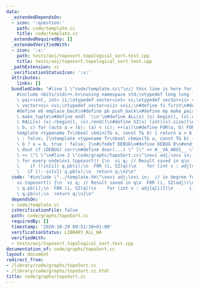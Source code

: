 ```yaml
---
data:
  _extendedDependsOn:
  - icon: ':question:'
    path: code/template.cc
    title: code/template.cc
  _extendedRequiredBy: []
  _extendedVerifiedWith:
  - icon: ':x:'
    path: tests/aoj/toposort.topological_sort.test.cpp
    title: tests/aoj/toposort.topological_sort.test.cpp
  _pathExtension: cc
  _verificationStatusIcon: ':x:'
  attributes:
    links: []
  bundledCode: "#line 1 \"code/template.cc\"\n// this line is here for a reason\n\
    #include <bits/stdc++.h>\nusing namespace std;\ntypedef long long ll;\ntypedef\
    \ pair<int, int> ii;\ntypedef vector<int> vi;\ntypedef vector<ii> vii;\ntypedef\
    \ vector<vi> vvi;\ntypedef vector<vii> vvii;\n#define fi first\n#define se second\n\
    #define eb emplace_back\n#define pb push_back\n#define mp make_pair\n#define mt\
    \ make_tuple\n#define endl '\\n'\n#define ALL(x) (x).begin(), (x).end()\n#define\
    \ RALL(x) (x).rbegin(), (x).rend()\n#define SZ(x) (int)(x).size()\n#define FOR(a,\
    \ b, c) for (auto a = (b); (a) < (c); ++(a))\n#define F0R(a, b) FOR (a, 0, (b))\n\
    template <typename T>\nbool ckmin(T& a, const T& b) { return a > b ? a = b, true\
    \ : false; }\ntemplate <typename T>\nbool ckmax(T& a, const T& b) { return a <\
    \ b ? a = b, true : false; }\n#ifndef DEBUG\n#define DEBUG 0\n#endif\n#define\
    \ dout if (DEBUG) cerr\n#define dvar(...) \" [\" << #__VA_ARGS__ \": \" << (__VA_ARGS__)\
    \ << \"] \"\n#line 2 \"code/graphs/topoSort.cc\"\nvvi adj;\nvi in;  // in degree\
    \ for every node\nvi toposort() {\n  vi q; // Result saved in q\n  F0R (i, SZ(adj))\n\
    \    if (!in[i]) q.pb(i);\n  F0R (i, SZ(q))\n    for (int v : adj[q[i]])\n   \
    \   if (!--in[v]) q.pb(v);\n  return q;\n}\n"
  code: "#include \"../template.hh\"\nvvi adj;\nvi in;  // in degree for every node\n\
    vi toposort() {\n  vi q; // Result saved in q\n  F0R (i, SZ(adj))\n    if (!in[i])\
    \ q.pb(i);\n  F0R (i, SZ(q))\n    for (int v : adj[q[i]])\n      if (!--in[v])\
    \ q.pb(v);\n  return q;\n}\n"
  dependsOn:
  - code/template.cc
  isVerificationFile: false
  path: code/graphs/topoSort.cc
  requiredBy: []
  timestamp: '2020-10-29 09:51:38+01:00'
  verificationStatus: LIBRARY_ALL_WA
  verifiedWith:
  - tests/aoj/toposort.topological_sort.test.cpp
documentation_of: code/graphs/topoSort.cc
layout: document
redirect_from:
- /library/code/graphs/topoSort.cc
- /library/code/graphs/topoSort.cc.html
title: code/graphs/topoSort.cc
---
```

